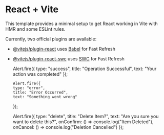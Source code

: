 # React + Vite

This template provides a minimal setup to get React working in Vite with HMR and some ESLint rules.

Currently, two official plugins are available:

- [@vitejs/plugin-react](https://github.com/vitejs/vite-plugin-react/blob/main/packages/plugin-react/README.md) uses [Babel](https://babeljs.io/) for Fast Refresh
- [@vitejs/plugin-react-swc](https://github.com/vitejs/vite-plugin-react-swc) uses [SWC](https://swc.rs/) for Fast Refresh



    Alert.fire({
      type: "success",
      title: "Operation Successful",
      text: "Your action was completed"
    });

      Alert.fire({
      type: "error",
      title: "Error Occurred",
      text: "Something went wrong"
    });


    Alert.fire({
      type: "delete",
      title: "Delete Item?",
      text: "Are you sure you want to delete this?",
      onConfirm: () => console.log("Item Deleted"),
      onCancel: () => console.log("Deletion Cancelled")
    });